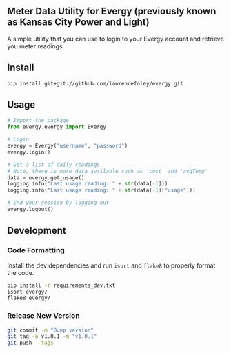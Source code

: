## Meter Data Utility for Evergy (previously known as Kansas City Power and Light)
A simple utility that you can use to login to your Evergy account and retrieve you meter readings.

## Install
```
pip install git+git://github.com/lawrencefoley/evergy.git
```

## Usage

```python
# Import the package
from evergy.evergy import Evergy

# Login
evergy = Evergy("username", "password")
evergy.login()

# Get a list of daily readings
# Note, there is more data available such as 'cost' and 'avgTemp'
data = evergy.get_usage()
logging.info("Last usage reading: " + str(data[-1]))
logging.info("Last usage reading: " + str(data[-1]["usage"]))

# End your session by logging out
evergy.logout()
```

## Development
### Code Formatting
Install the dev dependencies and run `isort` and `flake8` to properly format the code.
```bash
pip install -r requirements_dev.txt
isort evergy/
flake8 evergy/
```

### Release New Version
```bash
git commit -m "Bump version"
git tag -a v1.0.1 -m "v1.0.1"
git push --tags
```
